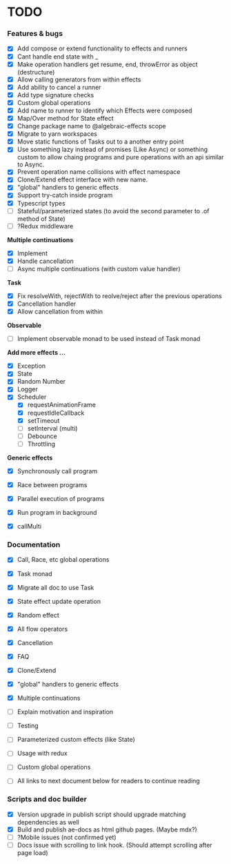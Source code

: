 # TODO

### Features & bugs
- [x] Add compose or extend functionality to effects and runners
- [x] Cant handle end state with _
- [x] Make operation handlers get resume, end, throwError as object (destructure)
- [x] Allow calling generators from within effects
- [x] Add ability to cancel a runner
- [x] Add type signature checks
- [x] Custom global operations
- [x] Add name to runner to identify which Effects were composed
- [x] Map/Over method for State effect
- [x] Change package name to @algebraic-effects scope
- [x] Migrate to yarn workspaces
- [x] Move static functions of Tasks out to a another entry point
- [x] Use something lazy instead of promises (Like Async) or something custom to allow chaing programs and pure operations with an api similar to Async.
- [x] Prevent operation name collisions with effect namespace
- [x] Clone/Extend effect interface with new name.
- [x] "global" handlers to generic effects
- [x] Support try-catch inside program
- [x] Typescript types
- [ ] Stateful/parameterized states (to avoid the second parameter to .of method of State)
- [ ] ?Redux middleware

**Multiple continuations**
  - [x] Implement
  - [x] Handle cancellation
  - [ ] Async multiple continuations (with custom value handler)

**Task**
  - [x] Fix resolveWith, rejectWith to reolve/reject after the previous operations
  - [x] Cancellation handler
  - [x] Allow cancellation from within

**Observable**
  - [ ] Implement observable monad to be used instead of Task monad

**Add more effects ...**
  - [x] Exception
  - [x] State
  - [x] Random Number
  - [x] Logger
  - [x] Scheduler
    - [x] requestAnimationFrame
    - [x] requestIdleCallback
    - [x] setTimeout
    - [ ] setInterval (multi)
    - [ ] Debounce
    - [ ] Throttling

**Generic effects**
  - [x] Synchronously call program
  - [x] Race between programs
  - [x] Parallel execution of programs
  - [x] Run program in background
  - [x] callMulti


### Documentation
- [x] Call, Race, etc global operations
- [x] Task monad
- [x] Migrate all doc to use Task
- [x] State effect update operation
- [x] Random effect
- [x] All flow operators
- [x] Cancellation
- [x] FAQ
- [x] Clone/Extend
- [x] "global" handlers to generic effects
- [x] Multiple continuations
- [ ] Explain motivation and inspiration
- [ ] Testing
- [ ] Parameterized custom effects (like State)
- [ ] Usage with redux
- [ ] Custom global operations
- [ ] All links to next document below for readers to continue reading


### Scripts and doc builder
- [x] Version upgrade in publish script should upgrade matching dependencies as well
- [x] Build and publish ae-docs as html github pages. (Maybe mdx?)
- [ ] ?Mobile issues (not confirmed yet)
- [ ] Docs issue with scrolling to link hook. (Should attempt scrolling after page load)
